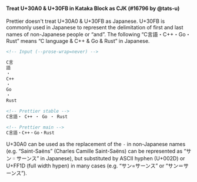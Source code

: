 #### Treat U+30A0 & U+30FB in Kataka Block as CJK (#16796 by @tats-u)

Prettier doesn't treat U+30A0 & U+30FB as Japanese. U+30FB is commonly used in Japanese to represent the delimitation of first and last names of non-Japanese people or “and”. The following “C言語・C++・Go・Rust” means “C language & C++ & Go & Rust” in Japanese.

<!-- prettier-ignore -->
```md
<!-- Input (--prose-wrap=never) -->

C言
語
・
C++
・
Go
・
Rust

<!-- Prettier stable -->
C言語・ C++ ・ Go ・ Rust

<!-- Prettier main -->
C言語・C++・Go・Rust
```

U+30A0 can be used as the replacement of the `-` in non-Japanese names (e.g. “Saint-Saëns” (Charles Camille Saint-Saëns) can be represented as “サン゠サーンス” in Japanese), but substituted by ASCII hyphen (U+002D) or U+FF1D (full width hypen) in many cases (e.g. “サン=サーンス” or “サン＝サーンス”).
